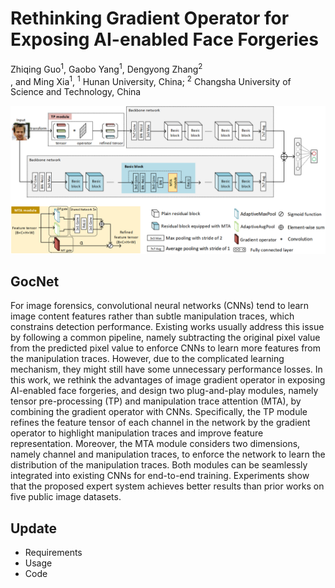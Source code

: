 # Rethinking Gradient Operator for Exposing AI-enabled Face Forgeries

Zhiqing Guo<sup>1</sup>, 
Gaobo Yang<sup>1</sup>,
Dengyong Zhang<sup>2</sup></br>,
and Ming Xia<sup>1</sup>,
<sup>1</sup> Hunan University, China; 
<sup>2</sup> Changsha University of Science and Technology, China</br>

<img src="GocNet.png" alt="demo" width="800"/>

## GocNet
For image forensics, convolutional neural networks (CNNs) tend to learn image content features rather than subtle manipulation traces, which constrains detection performance. Existing works usually address this issue by following a common pipeline, namely subtracting the original pixel value from the predicted pixel value to enforce CNNs to learn more features from the manipulation traces. However, due to the complicated learning mechanism, they might still have some unnecessary performance losses. In this work, we rethink the advantages of image gradient operator in exposing AI-enabled face forgeries, and design two plug-and-play modules, namely tensor pre-processing (TP) and manipulation trace attention (MTA), by combining the gradient operator with CNNs. Specifically, the TP module refines the feature tensor of each channel in the network by the gradient operator to highlight manipulation traces and improve feature representation. Moreover, the MTA module considers two dimensions, namely channel and manipulation traces, to enforce the network to learn the distribution of the manipulation traces. Both modules can be seamlessly integrated into existing CNNs for end-to-end training. Experiments show that the proposed expert system achieves better results than prior works on five public image datasets.

## Update
- Requirements
- Usage
- Code
